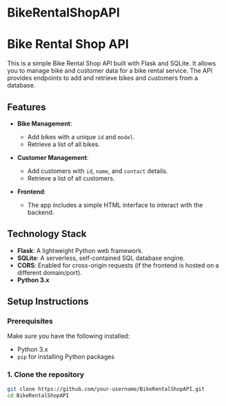 # BikeRentalShopAPI

# Bike Rental Shop API

This is a simple Bike Rental Shop API built with Flask and SQLite. It allows you to manage bike and customer data for a bike rental service. The API provides endpoints to add and retrieve bikes and customers from a database.

## Features

- **Bike Management**:
  - Add bikes with a unique `id` and `model`.
  - Retrieve a list of all bikes.
  
- **Customer Management**:
  - Add customers with `id`, `name`, and `contact` details.
  - Retrieve a list of all customers.

- **Frontend**: 
  - The app includes a simple HTML interface to interact with the backend.

## Technology Stack

- **Flask**: A lightweight Python web framework.
- **SQLite**: A serverless, self-contained SQL database engine.
- **CORS**: Enabled for cross-origin requests (if the frontend is hosted on a different domain/port).
- **Python 3.x**

## Setup Instructions

### Prerequisites

Make sure you have the following installed:
- Python 3.x
- `pip` for installing Python packages

### 1. Clone the repository

```bash
git clone https://github.com/your-username/BikeRentalShopAPI.git
cd BikeRentalShopAPI
